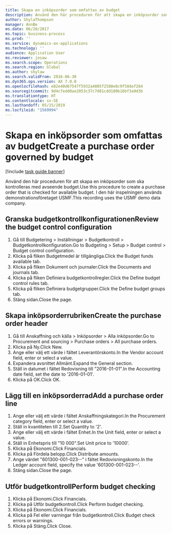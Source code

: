 ```yaml
---
title: Skapa en inköpsorder som omfattas av budget
description: Använd den här proceduren för att skapa en inköpsorder som ska kontrolleras med avseende budget.
author: ShylaThompson
manager: AnnBe
ms.date: 06/20/2017
ms.topic: business-process
ms.prod: ''
ms.service: dynamics-ax-applications
ms.technology: ''
audience: Application User
ms.reviewer: josaw
ms.search.scope: Operations
ms.search.region: Global
ms.author: shylaw
ms.search.validFrom: 2016-06-30
ms.dyn365.ops.version: AX 7.0.0
ms.openlocfilehash: e82e40d67547f5932a4805f2580e8c9f58def284
ms.sourcegitcommit: 9d4c7edd0ae2053c37c7d81cdd180b16bf3a9d3b
ms.translationtype: HT
ms.contentlocale: sv-SE
ms.lasthandoff: 05/15/2019
ms.locfileid: "1569994"
---
```

# <a name="create-a-purchase-order-governed-by-budget"></a><span data-ttu-id="18588-103">Skapa en inköpsorder som omfattas av budget</span><span class="sxs-lookup"><span data-stu-id="18588-103">Create a purchase order governed by budget</span></span>

[!include [task guide banner](../../includes/task-guide-banner.md)]

<span data-ttu-id="18588-104">Använd den här proceduren för att skapa en inköpsorder som ska kontrolleras med avseende budget.</span><span class="sxs-lookup"><span data-stu-id="18588-104">Use this procedure to create a purchase order that is checked for available budget.</span></span> <span data-ttu-id="18588-105">I den här inspelningen används demonstrationsföretaget USMF.</span><span class="sxs-lookup"><span data-stu-id="18588-105">This recording uses the USMF demo data company.</span></span>


## <a name="review-the-budget-control-configuration"></a><span data-ttu-id="18588-106">Granska budgetkontrollkonfigurationen</span><span class="sxs-lookup"><span data-stu-id="18588-106">Review the budget control configuration</span></span>
1. <span data-ttu-id="18588-107">Gå till Budgetering > Inställningar > Budgetkontroll > Budgetkontrollkonfiguration.</span><span class="sxs-lookup"><span data-stu-id="18588-107">Go to Budgeting > Setup > Budget control > Budget control configuration.</span></span>
2. <span data-ttu-id="18588-108">Klicka på fliken Budgetmedel är tillgängliga.</span><span class="sxs-lookup"><span data-stu-id="18588-108">Click the Budget funds available tab.</span></span>
3. <span data-ttu-id="18588-109">Klicka på fliken Dokument och journaler.</span><span class="sxs-lookup"><span data-stu-id="18588-109">Click the Documents and journals tab.</span></span>
4. <span data-ttu-id="18588-110">Klicka på fliken Definiera budgetkontrollregler.</span><span class="sxs-lookup"><span data-stu-id="18588-110">Click the Define budget control rules tab.</span></span>
5. <span data-ttu-id="18588-111">Klicka på fliken Definiera budgetgrupper.</span><span class="sxs-lookup"><span data-stu-id="18588-111">Click the Define budget groups tab.</span></span>
6. <span data-ttu-id="18588-112">Stäng sidan.</span><span class="sxs-lookup"><span data-stu-id="18588-112">Close the page.</span></span>

## <a name="create-the-purchase-order-header"></a><span data-ttu-id="18588-113">Skapa inköpsorderrubriken</span><span class="sxs-lookup"><span data-stu-id="18588-113">Create the purchase order header</span></span>
1. <span data-ttu-id="18588-114">Gå till Anskaffning och källa > Inköpsorder > Alla inköpsorder.</span><span class="sxs-lookup"><span data-stu-id="18588-114">Go to Procurement and sourcing > Purchase orders > All purchase orders.</span></span>
2. <span data-ttu-id="18588-115">Klicka på Ny.</span><span class="sxs-lookup"><span data-stu-id="18588-115">Click New.</span></span>
3. <span data-ttu-id="18588-116">Ange eller välj ett värde i fältet Leverantörskonto.</span><span class="sxs-lookup"><span data-stu-id="18588-116">In the Vendor account field, enter or select a value.</span></span>
4. <span data-ttu-id="18588-117">Expandera avsnittet Allmänt.</span><span class="sxs-lookup"><span data-stu-id="18588-117">Expand the General section.</span></span>
5. <span data-ttu-id="18588-118">Ställ in datumet i fältet Redovisning till "2016-01-01".</span><span class="sxs-lookup"><span data-stu-id="18588-118">In the Accounting date field, set the date to '2016-01-01'.</span></span>
6. <span data-ttu-id="18588-119">Klicka på OK.</span><span class="sxs-lookup"><span data-stu-id="18588-119">Click OK.</span></span>

## <a name="add-a-purchase-order-line"></a><span data-ttu-id="18588-120">Lägg till en inköpsorderrad</span><span class="sxs-lookup"><span data-stu-id="18588-120">Add a purchase order line</span></span>
1. <span data-ttu-id="18588-121">Ange eller välj ett värde i fältet Anskaffningskategori.</span><span class="sxs-lookup"><span data-stu-id="18588-121">In the Procurement category field, enter or select a value.</span></span>
2. <span data-ttu-id="18588-122">Ställ in kvantiteten till 2.</span><span class="sxs-lookup"><span data-stu-id="18588-122">Set Quantity to '2'.</span></span>
3. <span data-ttu-id="18588-123">Ange eller välj ett värde i fältet Enhet.</span><span class="sxs-lookup"><span data-stu-id="18588-123">In the Unit field, enter or select a value.</span></span>
4. <span data-ttu-id="18588-124">Ställ in Enhetspris till "10 000".</span><span class="sxs-lookup"><span data-stu-id="18588-124">Set Unit price to '10000'.</span></span>
5. <span data-ttu-id="18588-125">Klicka på Ekonomi.</span><span class="sxs-lookup"><span data-stu-id="18588-125">Click Financials.</span></span>
6. <span data-ttu-id="18588-126">Klicka på Fördela belopp.</span><span class="sxs-lookup"><span data-stu-id="18588-126">Click Distribute amounts.</span></span>
7. <span data-ttu-id="18588-127">Ange värdet "601300-001-023--" i fältet Redovisningskonto.</span><span class="sxs-lookup"><span data-stu-id="18588-127">In the Ledger account field, specify the value '601300-001-023--'.</span></span>
8. <span data-ttu-id="18588-128">Stäng sidan.</span><span class="sxs-lookup"><span data-stu-id="18588-128">Close the page.</span></span>

## <a name="perform-budget-checking"></a><span data-ttu-id="18588-129">Utför budgetkontroll</span><span class="sxs-lookup"><span data-stu-id="18588-129">Perform budget checking</span></span>
1. <span data-ttu-id="18588-130">Klicka på Ekonomi.</span><span class="sxs-lookup"><span data-stu-id="18588-130">Click Financials.</span></span>
2. <span data-ttu-id="18588-131">Klicka på Utför budgetkontroll.</span><span class="sxs-lookup"><span data-stu-id="18588-131">Click Perform budget checking.</span></span>
3. <span data-ttu-id="18588-132">Klicka på Ekonomi.</span><span class="sxs-lookup"><span data-stu-id="18588-132">Click Financials.</span></span>
4. <span data-ttu-id="18588-133">Klicka på Fel eller varningar från budgetkontroll.</span><span class="sxs-lookup"><span data-stu-id="18588-133">Click Budget check errors or warnings.</span></span>
5. <span data-ttu-id="18588-134">Klicka på Stäng.</span><span class="sxs-lookup"><span data-stu-id="18588-134">Click Close.</span></span>

